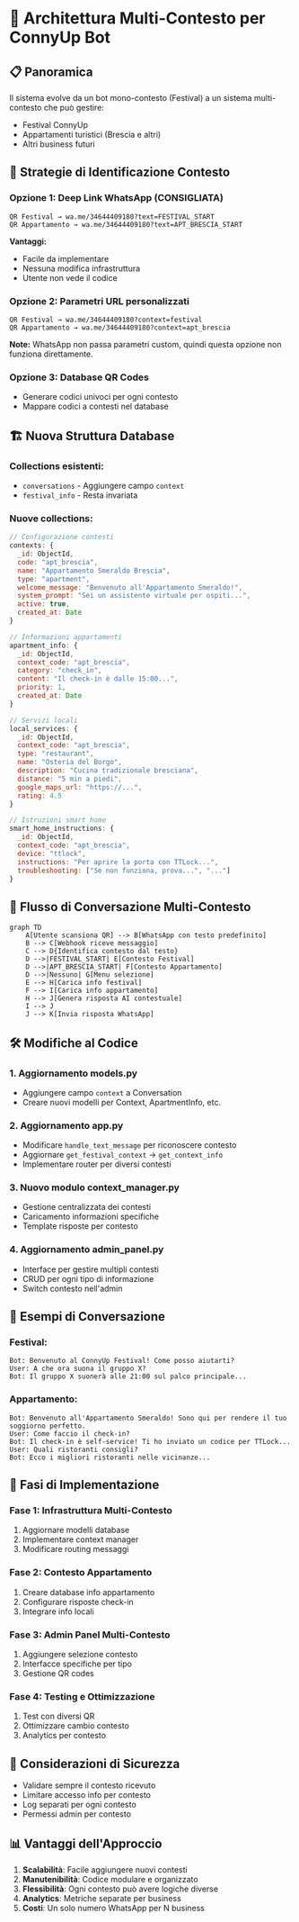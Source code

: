 # 🔄 Architettura Multi-Contesto per ConnyUp Bot

## 📋 Panoramica

Il sistema evolve da un bot mono-contesto (Festival) a un sistema multi-contesto che può gestire:
- Festival ConnyUp
- Appartamenti turistici (Brescia e altri)
- Altri business futuri

## 🎯 Strategie di Identificazione Contesto

### Opzione 1: Deep Link WhatsApp (CONSIGLIATA)
```
QR Festival → wa.me/34644409180?text=FESTIVAL_START
QR Appartamento → wa.me/34644409180?text=APT_BRESCIA_START
```

**Vantaggi:**
- Facile da implementare
- Nessuna modifica infrastruttura
- Utente non vede il codice

### Opzione 2: Parametri URL personalizzati
```
QR Festival → wa.me/34644409180?context=festival
QR Appartamento → wa.me/34644409180?context=apt_brescia
```

**Note:** WhatsApp non passa parametri custom, quindi questa opzione non funziona direttamente.

### Opzione 3: Database QR Codes
- Generare codici univoci per ogni contesto
- Mappare codici a contesti nel database

## 🏗️ Nuova Struttura Database

### Collections esistenti:
- `conversations` - Aggiungere campo `context`
- `festival_info` - Resta invariata

### Nuove collections:
```javascript
// Configurazione contesti
contexts: {
  _id: ObjectId,
  code: "apt_brescia",
  name: "Appartamento Smeraldo Brescia",
  type: "apartment",
  welcome_message: "Benvenuto all'Appartamento Smeraldo!",
  system_prompt: "Sei un assistente virtuale per ospiti...",
  active: true,
  created_at: Date
}

// Informazioni appartamenti
apartment_info: {
  _id: ObjectId,
  context_code: "apt_brescia",
  category: "check_in",
  content: "Il check-in è dalle 15:00...",
  priority: 1,
  created_at: Date
}

// Servizi locali
local_services: {
  _id: ObjectId,
  context_code: "apt_brescia",
  type: "restaurant",
  name: "Osteria del Borgo",
  description: "Cucina tradizionale bresciana",
  distance: "5 min a piedi",
  google_maps_url: "https://...",
  rating: 4.5
}

// Istruzioni smart home
smart_home_instructions: {
  _id: ObjectId,
  context_code: "apt_brescia",
  device: "ttlock",
  instructions: "Per aprire la porta con TTLock...",
  troubleshooting: ["Se non funziona, prova...", "..."]
}
```

## 🔄 Flusso di Conversazione Multi-Contesto

```mermaid
graph TD
    A[Utente scansiona QR] --> B[WhatsApp con testo predefinito]
    B --> C[Webhook riceve messaggio]
    C --> D{Identifica contesto dal testo}
    D -->|FESTIVAL_START| E[Contesto Festival]
    D -->|APT_BRESCIA_START| F[Contesto Appartamento]
    D -->|Nessuno| G[Menu selezione]
    E --> H[Carica info festival]
    F --> I[Carica info appartamento]
    H --> J[Genera risposta AI contestuale]
    I --> J
    J --> K[Invia risposta WhatsApp]
```

## 🛠️ Modifiche al Codice

### 1. Aggiornamento models.py
- Aggiungere campo `context` a Conversation
- Creare nuovi modelli per Context, ApartmentInfo, etc.

### 2. Aggiornamento app.py
- Modificare `handle_text_message` per riconoscere contesto
- Aggiornare `get_festival_context` → `get_context_info`
- Implementare router per diversi contesti

### 3. Nuovo modulo context_manager.py
- Gestione centralizzata dei contesti
- Caricamento informazioni specifiche
- Template risposte per contesto

### 4. Aggiornamento admin_panel.py
- Interface per gestire multipli contesti
- CRUD per ogni tipo di informazione
- Switch contesto nell'admin

## 🎨 Esempi di Conversazione

### Festival:
```
Bot: Benvenuto al ConnyUp Festival! Come posso aiutarti?
User: A che ora suona il gruppo X?
Bot: Il gruppo X suonerà alle 21:00 sul palco principale...
```

### Appartamento:
```
Bot: Benvenuto all'Appartamento Smeraldo! Sono qui per rendere il tuo soggiorno perfetto.
User: Come faccio il check-in?
Bot: Il check-in è self-service! Ti ho inviato un codice per TTLock...
User: Quali ristoranti consigli?
Bot: Ecco i migliori ristoranti nelle vicinanze...
```

## 🚀 Fasi di Implementazione

### Fase 1: Infrastruttura Multi-Contesto
1. Aggiornare modelli database
2. Implementare context manager
3. Modificare routing messaggi

### Fase 2: Contesto Appartamento
1. Creare database info appartamento
2. Configurare risposte check-in
3. Integrare info locali

### Fase 3: Admin Panel Multi-Contesto
1. Aggiungere selezione contesto
2. Interfacce specifiche per tipo
3. Gestione QR codes

### Fase 4: Testing e Ottimizzazione
1. Test con diversi QR
2. Ottimizzare cambio contesto
3. Analytics per contesto

## 🔐 Considerazioni di Sicurezza

- Validare sempre il contesto ricevuto
- Limitare accesso info per contesto
- Log separati per ogni contesto
- Permessi admin per contesto

## 📊 Vantaggi dell'Approccio

1. **Scalabilità**: Facile aggiungere nuovi contesti
2. **Manutenibilità**: Codice modulare e organizzato
3. **Flessibilità**: Ogni contesto può avere logiche diverse
4. **Analytics**: Metriche separate per business
5. **Costi**: Un solo numero WhatsApp per N business 